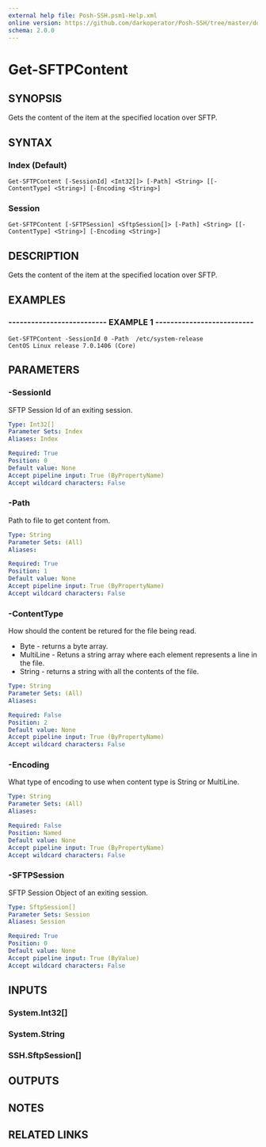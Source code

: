```yaml
---
external help file: Posh-SSH.psm1-Help.xml
online version: https://github.com/darkoperator/Posh-SSH/tree/master/docs
schema: 2.0.0
---
```


# Get-SFTPContent

## SYNOPSIS
Gets the content of the item at the specified location over SFTP.

## SYNTAX

### Index (Default)
```
Get-SFTPContent [-SessionId] <Int32[]> [-Path] <String> [[-ContentType] <String>] [-Encoding <String>]
```

### Session
```
Get-SFTPContent [-SFTPSession] <SftpSession[]> [-Path] <String> [[-ContentType] <String>] [-Encoding <String>]
```

## DESCRIPTION
Gets the content of the item at the specified location over SFTP.

## EXAMPLES

### -------------------------- EXAMPLE 1 --------------------------
```
Get-SFTPContent -SessionId 0 -Path  /etc/system-release
CentOS Linux release 7.0.1406 (Core)
```

## PARAMETERS

### -SessionId
SFTP Session Id of an exiting session.

```yaml
Type: Int32[]
Parameter Sets: Index
Aliases: Index

Required: True
Position: 0
Default value: None
Accept pipeline input: True (ByPropertyName)
Accept wildcard characters: False
```

### -Path
Path to file to get content from.

```yaml
Type: String
Parameter Sets: (All)
Aliases: 

Required: True
Position: 1
Default value: None
Accept pipeline input: True (ByPropertyName)
Accept wildcard characters: False
```

### -ContentType
How should the content be retured for the file being read. 
* Byte - returns a byte array. 
* MultiLine - Retuns a string array where each element represents a line in the file. 
* String - returns a string with all the contents of the file.

```yaml
Type: String
Parameter Sets: (All)
Aliases: 

Required: False
Position: 2
Default value: None
Accept pipeline input: True (ByPropertyName)
Accept wildcard characters: False
```

### -Encoding
What type of encoding to use when content type is String or MultiLine.

```yaml
Type: String
Parameter Sets: (All)
Aliases: 

Required: False
Position: Named
Default value: None
Accept pipeline input: True (ByPropertyName)
Accept wildcard characters: False
```

### -SFTPSession
SFTP Session Object of an exiting session.

```yaml
Type: SftpSession[]
Parameter Sets: Session
Aliases: Session

Required: True
Position: 0
Default value: None
Accept pipeline input: True (ByValue)
Accept wildcard characters: False
```

## INPUTS

### System.Int32[]

### System.String

### SSH.SftpSession[]

## OUTPUTS

## NOTES

## RELATED LINKS

